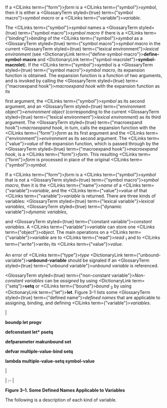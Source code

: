  



If a <ClLinks  term={"form"}><i>form</i></ClLinks> is a <ClLinks  term={"symbol"}><i>symbol</i></ClLinks>, then it is either a <GlossaryTerm styled={true} term={"symbol macro"}><i>symbol macro</i></GlossaryTerm> or a <ClLinks  term={"variable"}><i>variable</i></ClLinks>. 



The <ClLinks  term={"symbol"}><i>symbol</i></ClLinks> names a <GlossaryTerm styled={true} term={"symbol macro"}><i>symbol macro</i></GlossaryTerm> if there is a <ClLinks  term={"binding"}><i>binding</i></ClLinks> of the <ClLinks  term={"symbol"}><i>symbol</i></ClLinks> as a <GlossaryTerm styled={true} term={"symbol macro"}><i>symbol macro</i></GlossaryTerm> in the current <GlossaryTerm styled={true} term={"lexical environment"}><i>lexical environment</i></GlossaryTerm> (see <DictionaryLink  term={"define-symbol-macro"}><b>define-symbol-macro</b></DictionaryLink> and <DictionaryLink  term={"symbol-macrolet"}><b>symbol-macrolet</b></DictionaryLink>). If the <ClLinks  term={"symbol"}><i>symbol</i></ClLinks> is a <GlossaryTerm styled={true} term={"symbol macro"}><i>symbol macro</i></GlossaryTerm>, its expansion function is obtained. The expansion function is a function of two arguments, and is invoked by calling the <GlossaryTerm styled={true} term={"macroexpand hook"}><i>macroexpand hook</i></GlossaryTerm> with the expansion function as its 



first argument, the <ClLinks  term={"symbol"}><i>symbol</i></ClLinks> as its second argument, and an <GlossaryTerm styled={true} term={"environment object"}><i>environment object</i></GlossaryTerm> (corresponding to the current <GlossaryTerm styled={true} term={"lexical environment"}><i>lexical environment</i></GlossaryTerm>) as its third argument. The <GlossaryTerm styled={true} term={"macroexpand hook"}><i>macroexpand hook</i></GlossaryTerm>, in turn, calls the expansion function with the <ClLinks  term={"form"}><i>form</i></ClLinks> as its first argument and the <ClLinks  term={"environment"}><i>environment</i></ClLinks> as its second argument. The <ClLinks  term={"value"}><i>value</i></ClLinks> of the expansion function, which is passed through by the <GlossaryTerm styled={true} term={"macroexpand hook"}><i>macroexpand hook</i></GlossaryTerm>, is a <ClLinks  term={"form"}><i>form</i></ClLinks>. This resulting <ClLinks  term={"form"}><i>form</i></ClLinks> is processed in place of the original <ClLinks  term={"symbol"}><i>symbol</i></ClLinks>. 



If a <ClLinks  term={"form"}><i>form</i></ClLinks> is a <ClLinks  term={"symbol"}><i>symbol</i></ClLinks> that is not a <GlossaryTerm styled={true} term={"symbol macro"}><i>symbol macro</i></GlossaryTerm>, then it is the <ClLinks  term={"name"}><i>name</i></ClLinks> of a <ClLinks  term={"variable"}><i>variable</i></ClLinks>, and the <ClLinks  term={"value"}><i>value</i></ClLinks> of that <ClLinks  term={"variable"}><i>variable</i></ClLinks> is returned. There are three kinds of variables: <GlossaryTerm styled={true} term={"lexical variable"}><i>lexical variables</i></GlossaryTerm>, <GlossaryTerm styled={true} term={"dynamic variable"}><i>dynamic variables</i></GlossaryTerm>,  







and <GlossaryTerm styled={true} term={"constant variable"}><i>constant variables</i></GlossaryTerm>. A <ClLinks  term={"variable"}><i>variable</i></ClLinks> can store one <ClLinks  term={"object"}><i>object</i></ClLinks>. The main operations on a <ClLinks  term={"variable"}><i>variable</i></ClLinks> are to <ClLinks  term={"read"}><i>read</i></ClLinks> <sub>1</sub> and to <ClLinks  term={"write"}><i>write</i></ClLinks><sub>1</sub> its <ClLinks  term={"value"}><i>value</i></ClLinks>. 



An error of <ClLinks  term={"type"}><i>type</i></ClLinks> <DictionaryLink  term={"unbound-variable"}><b>unbound-variable</b></DictionaryLink> should be signaled if an <GlossaryTerm styled={true} term={"unbound variable"}><i>unbound variable</i></GlossaryTerm> is referenced. 



<GlossaryTerm styled={true} term={"non-constant variable"}><i>Non-constant variables</i></GlossaryTerm> can be *assigned* by using <DictionaryLink  term={"setq"}><b>setq</b></DictionaryLink> or <ClLinks  term={"bound"}><i>bound</i></ClLinks> <sub>3</sub> by using <DictionaryLink  term={"let"}><b>let</b></DictionaryLink>. Figure 3–1 lists some <GlossaryTerm styled={true} term={"defined name"}><i>defined names</i></GlossaryTerm> that are applicable to assigning, binding, and defining <ClLinks  term={"variable"}><i>variables</i></ClLinks>. 



|<p>**boundp let progv** </p><p>**defconstant let\* psetq** </p><p>**defparameter makunbound set** </p><p>**defvar multiple-value-bind setq** </p><p>**lambda multiple-value-setq symbol-value**</p>|

| :- |





**Figure 3–1. Some Defined Names Applicable to Variables** 



The following is a description of each kind of variable. 



